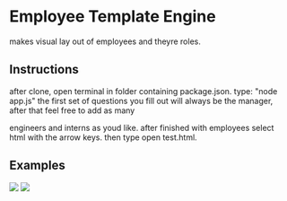 # Employee Template Engine

makes visual lay out of employees and theyre roles.

## Instructions

after clone, open terminal in folder containing package.json.
type: "node app.js"
the first set of questions you fill out will always be the manager, after that feel free to add as many

engineers and interns as youd like.
after finished with employees select html with the arrow keys.
then type open test.html.

## Examples

<img src="https://github.com/wronghandedryan/employee-template-engine/blob/master/test1.gif?raw=true">
<img src="https://github.com/wronghandedryan/employee-template-engine/blob/master/test2.gif?raw=true">
